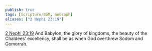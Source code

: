 ```yaml
---
publish: true
tags: [Scripture/BoM, noGraph]
aliases: ["2 Nephi 23:19"]
---
```

[2 Nephi 23:19](https://churchofjesuschrist.org/study/scriptures/bofm/2-ne/23?lang=eng&id=p19#p19) And Babylon, the glory of kingdoms, the beauty of the Chaldees' excellency, shall be as when God overthrew Sodom and Gomorrah.
